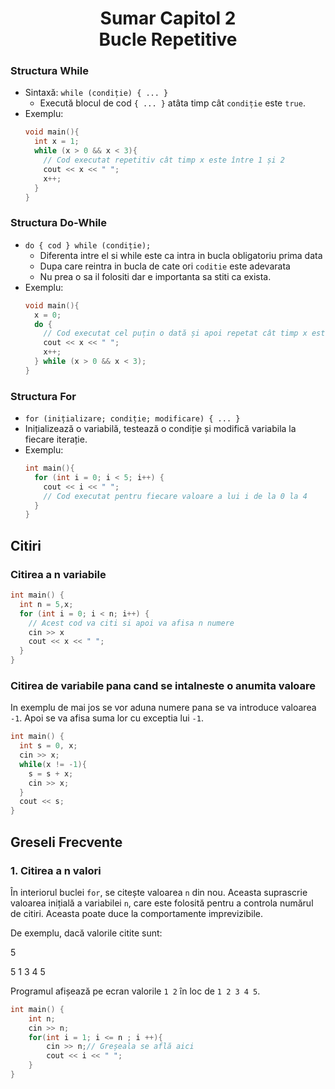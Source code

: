 <h1 align="center">Sumar Capitol 2<br>Bucle Repetitive</h1>


### Structura While
- Sintaxă: `while (condiție) { ... }`
  - Execută blocul de cod `{ ... }` atâta timp cât `condiție` este `true`.
- Exemplu:
  ```cpp
  void main(){
    int x = 1;
    while (x > 0 && x < 3){
      // Cod executat repetitiv cât timp x este între 1 și 2
      cout << x << " ";
      x++;
    }
  }
    ```
### Structura Do-While
- `do { cod } while (condiție);`
  - Diferenta intre el si while este ca intra in bucla obligatoriu prima data
  - Dupa care reintra in bucla de cate ori `coditie` este adevarata
  - Nu prea o sa il folositi dar e importanta sa stiti ca exista.
- Exemplu:
  ```cpp
  void main(){
    x = 0;
    do {
      // Cod executat cel puțin o dată și apoi repetat cât timp x este între 1 și 2
      cout << x << " ";
      x++;
    } while (x > 0 && x < 3); 
  }

    ```
### Structura For
- `for (inițializare; condiție; modificare) { ... }`
- Inițializează o variabilă, testează o condiție și modifică variabila la fiecare iterație.
- Exemplu:
  ```cpp
  int main(){
    for (int i = 0; i < 5; i++) {
      cout << i << " ";
      // Cod executat pentru fiecare valoare a lui i de la 0 la 4
    } 
  }

  ```

## Citiri
### Citirea a n variabile
  ```cpp
  int main() {
    int n = 5,x;
    for (int i = 0; i < n; i++) {
      // Acest cod va citi si apoi va afisa n numere
      cin >> x
      cout << x << " ";
    }
  }
  ```
### Citirea de variabile pana cand se intalneste o anumita valoare
In exemplu de mai jos se vor aduna numere pana se va introduce valoarea `-1`. Apoi se va afisa suma lor cu exceptia lui `-1`.
  ```cpp
  int main() {
    int s = 0, x;
    cin >> x;
    while(x != -1){
      s = s + x;
      cin >> x;
    }
    cout << s;
  }
  ```

  ## Greseli Frecvente
### 1. Citirea a n valori
În interiorul buclei `for`, se citește valoarea `n` din nou. Aceasta suprascrie valoarea inițială a variabilei `n`, care este folosită pentru a controla numărul de citiri. Aceasta poate duce la comportamente imprevizibile.

De exemplu, dacă valorile citite sunt:

5

5 1 3 4 5

Programul afișează pe ecran valorile `1 2` în loc de `1 2 3 4 5`.

```cpp
int main() {
    int n;
    cin >> n; 
    for(int i = 1; i <= n ; i ++){
        cin >> n;// Greșeala se află aici
        cout << i << " ";
    }
}
```